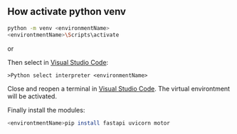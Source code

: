 ## How activate python venv

```sh
python -m venv <environmentName>
<environtmentName>\Scripts\activate
```

or 

Then select in [Visual Studio Code]:

`>Python select interpreter <environmentName>` 

Close and reopen a terminal in [Visual Studio Code]. The virtual environtment will be activated.

Finally install the modules:

   ```sh
   <environtmentName>pip install fastapi uvicorn motor
   ```
   
[//]: # (These are reference links used in the body this note)

   [Visual Studio Code]: <https://code.visualstudio.com/>